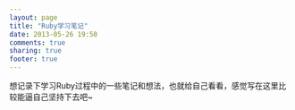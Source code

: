 ```yaml
---
layout: page
title: "Ruby学习笔记"
date: 2013-05-26 19:50
comments: true
sharing: true
footer: true
---
```


想记录下学习Ruby过程中的一些笔记和想法，也就给自己看看，感觉写在这里比较能逼自己坚持下去吧~
